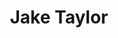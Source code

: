 ---
title: Jake Taylor
position: Public Relations Minister
quote: >
    "I joined EWB because I wanted to have the opportunity to give back to those less fortunate through engineering. Beyond that, I am a rock climbing enthusiast and a lacrosse veteran of 10 years. I do also enjoy the occasional video game and movie."
year: 2019
image: /img/officers/2019/jake.jpeg
order: 14

draft: false
---